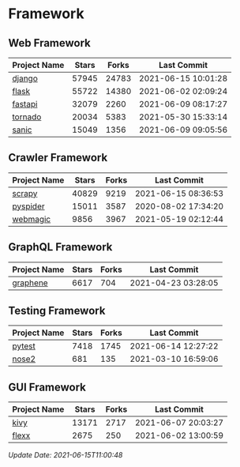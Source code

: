 # Framework

## Web Framework
| Project Name | Stars | Forks | Last Commit |
| ------------ | ----- | ----- | ----------- |
| [django](https://github.com/django/django) | 57945 | 24783 | 2021-06-15 10:01:28 |
| [flask](https://github.com/pallets/flask) | 55722 | 14380 | 2021-06-02 02:09:24 |
| [fastapi](https://github.com/tiangolo/fastapi) | 32079 | 2260 | 2021-06-09 08:17:27 |
| [tornado](https://github.com/tornadoweb/tornado) | 20034 | 5383 | 2021-05-30 15:33:14 |
| [sanic](https://github.com/sanic-org/sanic) | 15049 | 1356 | 2021-06-09 09:05:56 |

## Crawler Framework
| Project Name | Stars | Forks | Last Commit |
| ------------ | ----- | ----- | ----------- |
| [scrapy](https://github.com/scrapy/scrapy) | 40829 | 9219 | 2021-06-15 08:36:53 |
| [pyspider](https://github.com/binux/pyspider) | 15011 | 3587 | 2020-08-02 17:34:20 |
| [webmagic](https://github.com/code4craft/webmagic) | 9856 | 3967 | 2021-05-19 02:12:44 |

## GraphQL Framework
| Project Name | Stars | Forks | Last Commit |
| ------------ | ----- | ----- | ----------- |
| [graphene](https://github.com/graphql-python/graphene) | 6617 | 704 | 2021-04-23 03:28:05 |

## Testing Framework
| Project Name | Stars | Forks | Last Commit |
| ------------ | ----- | ----- | ----------- |
| [pytest](https://github.com/pytest-dev/pytest) | 7418 | 1745 | 2021-06-14 12:27:22 |
| [nose2](https://github.com/nose-devs/nose2) | 681 | 135 | 2021-03-10 16:59:06 |

## GUI Framework
| Project Name | Stars | Forks | Last Commit |
| ------------ | ----- | ----- | ----------- |
| [kivy](https://github.com/kivy/kivy) | 13171 | 2717 | 2021-06-07 20:03:27 |
| [flexx](https://github.com/flexxui/flexx) | 2675 | 250 | 2021-06-02 13:00:59 |

*Update Date: 2021-06-15T11:00:48*